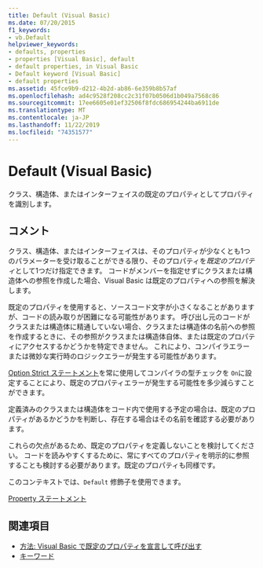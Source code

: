 ```yaml
---
title: Default (Visual Basic)
ms.date: 07/20/2015
f1_keywords:
- vb.Default
helpviewer_keywords:
- defaults, properties
- properties [Visual Basic], default
- default properties, in Visual Basic
- Default keyword [Visual Basic]
- default properties
ms.assetid: 45fce9b9-d212-4b2d-ab86-6e359b8b57af
ms.openlocfilehash: ad4c9528f208cc2c31f07b0506d1b049a7568c86
ms.sourcegitcommit: 17ee6605e01ef32506f8fdc686954244ba6911de
ms.translationtype: MT
ms.contentlocale: ja-JP
ms.lasthandoff: 11/22/2019
ms.locfileid: "74351577"
---
```

# <a name="default-visual-basic"></a>Default (Visual Basic)
クラス、構造体、またはインターフェイスの既定のプロパティとしてプロパティを識別します。  
  
## <a name="remarks"></a>コメント  
 クラス、構造体、またはインターフェイスは、そのプロパティが少なくとも1つのパラメーターを受け取ることができる限り、そのプロパティを*既定のプロパティ*として1つだけ指定できます。 コードがメンバーを指定せずにクラスまたは構造体への参照を作成した場合、Visual Basic は既定のプロパティへの参照を解決します。  
  
 既定のプロパティを使用すると、ソースコード文字が小さくなることがありますが、コードの読み取りが困難になる可能性があります。 呼び出し元のコードがクラスまたは構造体に精通していない場合、クラスまたは構造体の名前への参照を作成するときに、その参照がクラスまたは構造体自体、または既定のプロパティにアクセスするかどうかを特定できません。 これにより、コンパイラエラーまたは微妙な実行時のロジックエラーが発生する可能性があります。  
  
 [Option Strict ステートメント](../../../visual-basic/language-reference/statements/option-strict-statement.md)を常に使用してコンパイラの型チェックを `On`に設定することにより、既定のプロパティエラーが発生する可能性を多少減らすことができます。  
  
 定義済みのクラスまたは構造体をコード内で使用する予定の場合は、既定のプロパティがあるかどうかを判断し、存在する場合はその名前を確認する必要があります。  
  
 これらの欠点があるため、既定のプロパティを定義しないことを検討してください。 コードを読みやすくするために、常にすべてのプロパティを明示的に参照することも検討する必要があります。既定のプロパティも同様です。  
  
 このコンテキストでは、`Default` 修飾子を使用できます。  
  
 [Property ステートメント](../../../visual-basic/language-reference/statements/property-statement.md)  
  
## <a name="see-also"></a>関連項目

- [方法: Visual Basic で既定のプロパティを宣言して呼び出す](../../../visual-basic/programming-guide/language-features/procedures/how-to-declare-and-call-a-default-property.md)
- [キーワード](../../../visual-basic/language-reference/keywords/index.md)
